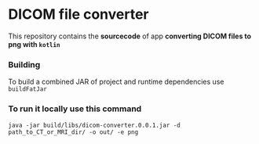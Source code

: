 # DICOM file converter

This repository contains the **sourcecode** of app **converting DICOM files to png with `kotlin`**

### Building

To build a combined JAR of project and runtime dependencies use `buildFatJar`

### To run it locally use this command

```
java -jar build/libs/dicom-converter.0.0.1.jar -d path_to_CT_or_MRI_dir/ -o out/ -e png
```
